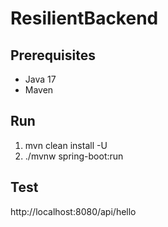 # ResilientBackend
## Prerequisites
* Java 17
* Maven

## Run
1. mvn clean install -U
2. ./mvnw spring-boot:run

## Test
http://localhost:8080/api/hello